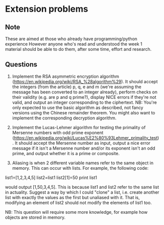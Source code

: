 Extension problems
==================

## Note ##

These are aimed at those who already have programming/python experience
However anyone who's read and understood the week 1 material should be able to do them, after some time, effort and research.


## Questions ##

1. Implement the RSA asymmetric encryption algorithm (https://en.wikipedia.org/wiki/RSA_%28algorithm%29). It should accept the integers (from the article) p, q, e and m (we're assuming the message has been converted to an integer already), perform checks on their validity (e.g. are p and q prime?), display NICE errors if they're not valid, and output an integer corresponding to the ciphertext. NB: You're only expected to use the basic algorithm as described, not fancy versions using the Chinese remainder theorem. You might also want to implement the corresponding decryption algorithm.

2. Implement the Lucas-Lehmer algorithm for testing the primality of Mersenne numbers with odd prime exponent (https://en.wikipedia.org/wiki/Lucas%E2%80%93Lehmer_primality_test). It should accept the Mersenne number as input, output a nice error message if it isn't a Mersenne number and/or its exponent isn't an odd prime, and output whether it is a prime or composite.

3. Aliasing is when 2 different variable names refer to the same object in memory. This can occur with lists. For example, the following code:

list1=[1,2,3,4,5]
list2=list1
list2[1]=50
print list1

would output [1,50,3,4,5]. This is because list1 and list2 refer to the same list in actuality. Suggest a way by which I could "clone" a list, i.e. create another list with exactly the values as the first but unaliased with it. That is, modifying an element of list2 should not modify the elements of list1 too.

NB: This question will require some more knowledge, for example how objects are stored in memory.

